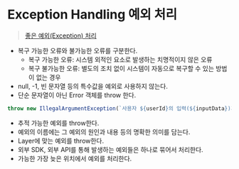 # Exception Handling 예외 처리
> [좋은 예외(Exception) 처리](https://jojoldu.tistory.com/734)
- 복구 가능한 오류와 불가능한 오류를 구분한다.
   - 복구 가능한 오류: 시스템 외적인 요소로 발생하는 치명적이지 않은 오류
   - 복구 불가능한 오류: 별도의 조치 없이 시스템이 자동으로 복구할 수 있는 방법이 없는 경우
- null, -1, 빈 문자열 등의 특수값을 예외로 사용하지 않는다.
- 단순 문자열이 아닌 Error 객체를 throw 한다. 
```javascript
throw new IllegalArgumentException(`사용자 ${userId}의 입력(${inputData})가 잘못되었다.`);
```
- 추적 가능한 예외를 throw한다.
- 예외의 이름에는 그 예외의 원인과 내용 등의 명확한 의미를 담는다.
- Layer에 맞는 예외를 throw한다.
- 외부 SDK, 외부 API를 통해 발생하는 예외들은 하나로 묶어서 처리한다.
- 가능한 가장 늦은 위치에서 예외를 처리한다.

